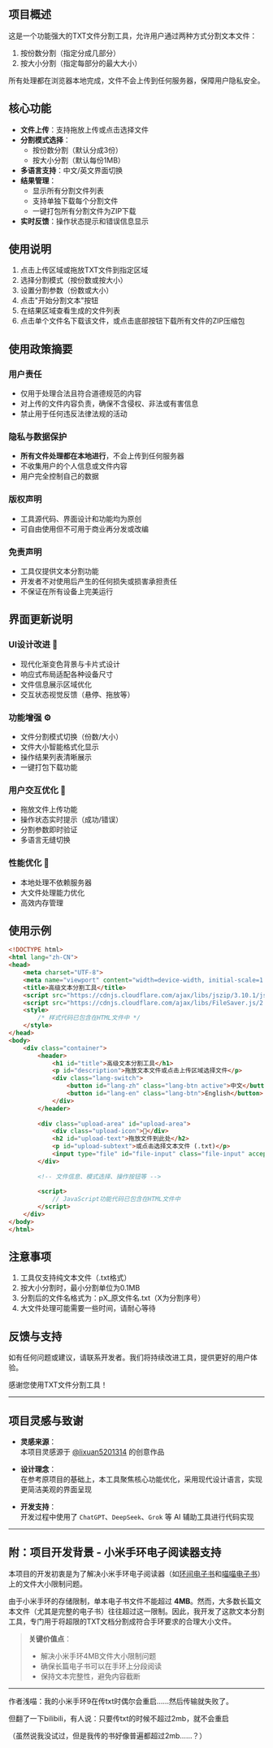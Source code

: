 ## 项目概述

这是一个功能强大的TXT文件分割工具，允许用户通过两种方式分割文本文件：
1. 按份数分割（指定分成几部分）
2. 按大小分割（指定每部分的最大大小）

所有处理都在浏览器本地完成，文件不会上传到任何服务器，保障用户隐私安全。

## 核心功能

- **文件上传**：支持拖放上传或点击选择文件
- **分割模式选择**：
  - 按份数分割（默认分成3份）
  - 按大小分割（默认每份1MB）
- **多语言支持**：中文/英文界面切换
- **结果管理**：
  - 显示所有分割文件列表
  - 支持单独下载每个分割文件
  - 一键打包所有分割文件为ZIP下载
- **实时反馈**：操作状态提示和错误信息显示

## 使用说明

1. 点击上传区域或拖放TXT文件到指定区域
2. 选择分割模式（按份数或按大小）
3. 设置分割参数（份数或大小）
4. 点击"开始分割文本"按钮
5. 在结果区域查看生成的文件列表
6. 点击单个文件名下载该文件，或点击底部按钮下载所有文件的ZIP压缩包

## 使用政策摘要

### 用户责任
- 仅用于处理合法且符合道德规范的内容
- 对上传的文件内容负责，确保不含侵权、非法或有害信息
- 禁止用于任何违反法律法规的活动

### 隐私与数据保护
- **所有文件处理都在本地进行**，不会上传到任何服务器
- 不收集用户的个人信息或文件内容
- 用户完全控制自己的数据

### 版权声明
- 工具源代码、界面设计和功能均为原创
- 可自由使用但不可用于商业再分发或改编

### 免责声明
- 工具仅提供文本分割功能
- 开发者不对使用后产生的任何损失或损害承担责任
- 不保证在所有设备上完美运行

## 界面更新说明

### UI设计改进 🎨
- 现代化渐变色背景与卡片式设计
- 响应式布局适配各种设备尺寸
- 文件信息展示区域优化
- 交互状态视觉反馈（悬停、拖放等）

### 功能增强 ⚙️
- 文件分割模式切换（份数/大小）
- 文件大小智能格式化显示
- 操作结果列表清晰展示
- 一键打包下载功能

### 用户交互优化 🤖
- 拖放文件上传功能
- 操作状态实时提示（成功/错误）
- 分割参数即时验证
- 多语言无缝切换

### 性能优化 🚀
- 本地处理不依赖服务器
- 大文件处理能力优化
- 高效内存管理

## 使用示例

```html
<!DOCTYPE html>
<html lang="zh-CN">
<head>
    <meta charset="UTF-8">
    <meta name="viewport" content="width=device-width, initial-scale=1.0">
    <title>高级文本分割工具</title>
    <script src="https://cdnjs.cloudflare.com/ajax/libs/jszip/3.10.1/jszip.min.js"></script>
    <script src="https://cdnjs.cloudflare.com/ajax/libs/FileSaver.js/2.0.5/FileSaver.min.js"></script>
    <style>
        /* 样式代码已包含在HTML文件中 */
    </style>
</head>
<body>
    <div class="container">
        <header>
            <h1 id="title">高级文本分割工具</h1>
            <p id="description">拖放文本文件或点击上传区域选择文件</p>
            <div class="lang-switch">
                <button id="lang-zh" class="lang-btn active">中文</button>
                <button id="lang-en" class="lang-btn">English</button>
            </div>
        </header>
        
        <div class="upload-area" id="upload-area">
            <div class="upload-icon">📁</div>
            <h2 id="upload-text">拖放文件到此处</h2>
            <p id="upload-subtext">或点击选择文本文件 (.txt)</p>
            <input type="file" id="file-input" class="file-input" accept=".txt">
        </div>
        
        <!-- 文件信息、模式选择、操作按钮等 -->
        
        <script>
            // JavaScript功能代码已包含在HTML文件中
        </script>
    </div>
</body>
</html>
```

## 注意事项

1. 工具仅支持纯文本文件（.txt格式）
2. 按大小分割时，最小分割单位为0.1MB
3. 分割后的文件名格式为：pX_原文件名.txt（X为分割序号）
4. 大文件处理可能需要一些时间，请耐心等待

## 反馈与支持

如有任何问题或建议，请联系开发者。我们将持续改进工具，提供更好的用户体验。

感谢您使用TXT文件分割工具！

---

## 项目灵感与致谢

- **灵感来源**：  
  本项目灵感源于 [@lixuan5201314](https://github.com/lixuan5201314/lixuan5201314) 的创意作品

- **设计理念**：  
  在参考原项目的基础上，本工具聚焦核心功能优化，采用现代设计语言，实现更简洁美观的界面呈现

- **开发支持**：  
  开发过程中使用了 `ChatGPT`、`DeepSeek`、`Grok` 等 AI 辅助工具进行代码实现

---

## 附：项目开发背景 - 小米手环电子阅读器支持

本项目的开发初衷是为了解决小米手环电子阅读器（如[环间电子书](https://b23.tv/94Wv5Un)和[喵喵电子书](https://b23.tv/9BmBcpb)）上的文件大小限制问题。

由于小米手环的存储限制，单本电子书文件不能超过 **4MB**。然而，大多数长篇文本文件（尤其是完整的电子书）往往超过这一限制。因此，我开发了这款文本分割工具，专门用于将超限的TXT文档分割成符合手环要求的合理大小文件。

> **关键价值点**：
> - 解决小米手环4MB文件大小限制问题
> - 确保长篇电子书可以在手环上分段阅读
> - 保持文本完整性，避免内容截断

---

作者浅喵：我的小米手环9在传txt时偶尔会重启……然后传输就失败了。

但翻了一下bilibili，有人说：只要传txt的时候不超过2mb，就不会重启

（虽然说我没试过，但是我传的书好像普遍都超过2mb……？）
